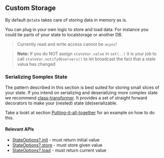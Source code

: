 ## Custom Storage

By default ```@state``` takes care of storing data in memory as is.

You can plug in your own logic to store and load data.
For instance you could tie parts of your state to localstorage or another DB.

> Currently read and write access cannot be `async`!

<code-sample folder="samples/storage" style="height: 600px;"> </code-sample>

> __Note:__ If you do NOT assign `stateVar.value` in ```set(..)```
> it is your job to call ```stateVar.notifyObservers()```
> to let broadcast the fact that a state valua has changed

### Serializing Somplex State
The pattern described in this section is best suited for storing small slices of your state.
If you intend on serializing and deserializing more complex state we recommend [class-transformer](https://www.npmjs.com/package/class-transformer).
It provides a set of straight forward decorators to make your (nested) state (de)serializable.

Take a lookt at section [Putting-it-all-together](#Putting-it-all-together) for an example on how to do this.


#### Relevant APIs
* [StateOptions?.init](api/interfaces/StateOptions.html#init) - must return initial value
* [StateOptions?.store](api/interfaces/StateOptions.html#store) - must store given value
* [StateOptions?.load](api/interfaces/StateOptions.html#load) - must return current value
